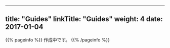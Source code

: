 
---
title: "Guides"
linkTitle: "Guides"
weight: 4
date: 2017-01-04
---

{{% pageinfo %}}
作成中です。
{{% /pageinfo %}}
